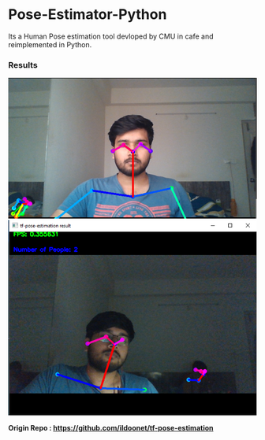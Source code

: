 # Pose-Estimator-Python
Its a Human Pose estimation tool devloped by CMU in cafe and reimplemented in Python.

### Results

<img src="pose_test.PNG">

<img src="dark_pose2.PNG">

<b>Origin Repo : https://github.com/ildoonet/tf-pose-estimation </b>

